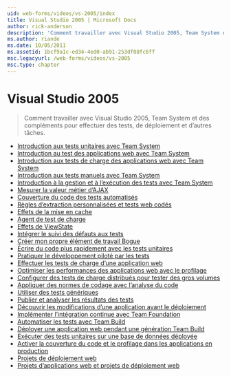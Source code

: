 ```yaml
---
uid: web-forms/videos/vs-2005/index
title: Visual Studio 2005 | Microsoft Docs
author: rick-anderson
description: 'Comment travailler avec Visual Studio 2005, Team System et des compléments pour effectuer des tests, de déploiement et d’autres tâches.'
ms.author: riande
ms.date: 10/05/2011
ms.assetid: 1bcf9a1c-ed34-4ed0-ab91-253df08fc6ff
msc.legacyurl: /web-forms/videos/vs-2005
msc.type: chapter
---
```

<a name="visual-studio-2005"></a>Visual Studio 2005
====================
> Comment travailler avec Visual Studio 2005, Team System et des compléments pour effectuer des tests, de déploiement et d’autres tâches.


- [Introduction aux tests unitaires avec Team System](introduction-to-unit-testing-with-team-system.md)
- [Introduction au test des applications web avec Team System](introduction-to-testing-web-applications-with-team-system.md)
- [Introduction aux tests de charge des applications web avec Team System](introduction-to-load-testing-web-applications-with-team-system.md)
- [Introduction aux tests manuels avec Team System](introduction-to-manual-testing-with-team-system.md)
- [Introduction à la gestion et à l’exécution des tests avec Team System](introduction-to-managing-and-running-tests-with-team-system.md)
- [Mesurer la valeur métier d’AJAX](measuring-the-business-value-of-ajax.md)
- [Couverture du code des tests automatisés](code-coverage-of-automated-tests.md)
- [Règles d’extraction personnalisées et tests web codés](custom-extraction-rules-and-coded-web-tests.md)
- [Effets de la mise en cache](the-effects-of-caching.md)
- [Agent de test de charge](using-the-load-test-agent.md)
- [Effets de ViewState](the-effects-of-viewstate.md)
- [Intégrer le suivi des défauts aux tests](how-do-i-integrate-defect-tracking-with-testing.md)
- [Créer mon propre élément de travail Bogue](how-do-i-create-my-own-bug-work-item.md)
- [Écrire du code plus rapidement avec les tests unitaires](how-do-i-write-code-more-quickly-with-unit-tests.md)
- [Pratiquer le développement piloté par les tests](how-do-i-practice-test-driven-development.md)
- [Effectuer les tests de charge d’une application web](how-do-i-load-test-a-web-application.md)
- [Optimiser les performances des applications web avec le profilage](how-do-i-tune-web-application-performance-with-profiling.md)
- [Configurer des tests de charge distribués pour tester des gros volumes](how-do-i-set-up-distributed-load-testing-for-high-volume-tests.md)
- [Appliquer des normes de codage avec l’analyse du code](how-do-i-enforce-coding-standards-with-code-analysis.md)
- [Utiliser des tests génériques](how-do-i-use-generic-tests.md)
- [Publier et analyser les résultats des tests](how-do-i-publish-and-analyze-test-results.md)
- [Découvrir les modifications d’une application avant le déploiement](how-do-i-discover-application-changes-prior-to-deployment.md)
- [Implémenter l’intégration continue avec Team Foundation](how-do-i-implement-continuous-integration-with-team-foundation.md)
- [Automatiser les tests avec Team Build](how-do-i-automate-testing-using-team-build.md)
- [Déployer une application web pendant une génération Team Build](how-do-i-deploy-a-web-application-during-a-team-build.md)
- [Exécuter des tests unitaires sur une base de données déployée](how-do-i-run-unit-tests-against-a-deployed-database.md)
- [Activer la couverture du code et le profilage dans les applications en production](how-do-i-enable-code-coverage-and-profiling-in-production-applications.md)
- [Projets de déploiement web](web-deployment-projects.md)
- [Projets d’applications web et projets de déploiement web](web-application-projects-web-deployment-projects.md)
